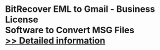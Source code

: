 # BitRecover EML to Gmail - Business License<br />Software to Convert MSG Files<br />[>> Detailed information](https://secure.shareit.com/shareit/product.html?productid=300810043&affiliateid=200057808)